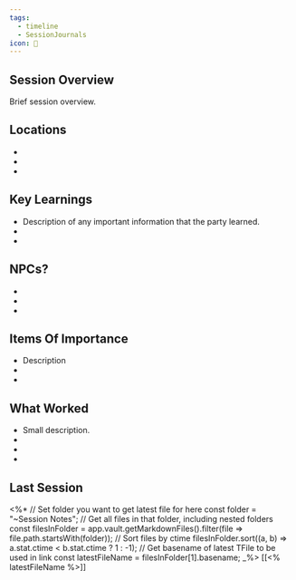 ```yaml
---
tags:
  - timeline
  - SessionJournals
icon: 📓
---
```



## Session Overview 
 
Brief session overview.






## Locations 
- 
- 
- 


## Key Learnings

- Description of any important information that the party learned.
- 
- 
 
## NPCs?
 
- 
- 
- 
 
## Items Of Importance
 
- Description
- 
- 

## What Worked 
 
- Small description.
- 
- 
- 

## Last Session
<%*
// Set folder you want to get latest file for here
const folder = "~Session Notes";
// Get all files in that folder, including nested folders
const filesInFolder = app.vault.getMarkdownFiles().filter(file => file.path.startsWith(folder));
// Sort files by ctime
filesInFolder.sort((a, b) => a.stat.ctime < b.stat.ctime ? 1 : -1);
// Get basename of latest TFile to be used in link
const latestFileName = filesInFolder[1].basename;
_%>
[[<% latestFileName %>]]




